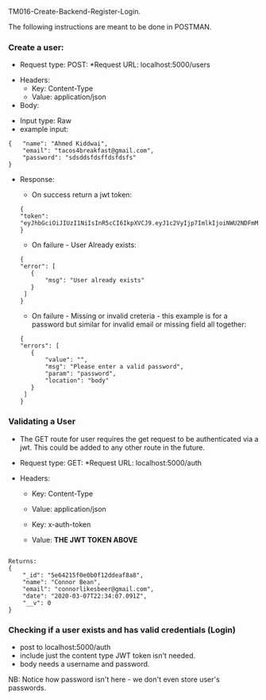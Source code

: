 TM016-Create-Backend-Register-Login.

The following instructions are meant to be done in POSTMAN.

### Create a user:

- Request type: POST:
  \*Request URL: localhost:5000/users

* Headers:
  - Key: Content-Type
  - Value: application/json
* Body:

- Input type: Raw
- example input:

```
{	"name": "Ahmed Kiddwai",
	"email": "tacos4breakfast@gmail.com",
	"password": "sdsddsfdsffdsfdsfs"
}
```

- Response:

  - On success return a jwt token:

  ```
  {
  "token": "eyJhbGciOiJIUzI1NiIsInR5cCI6IkpXVCJ9.eyJ1c2VyIjp7ImlkIjoiNWU2NDFmMmUwZTBiMGYxMmRkZWFmOGE2In0sImlhdCI6MTU4MzYxOTg4NiwiZXhwIjoxNTgzNjU1ODg2fQ.IroZq0nj10YVAw9EjQW0QqbO1nZXRiwbymzc15MCLBw"
  }
  ```

  - On failure - User Already exists:

  ```
  {
  "error": [
     {
         "msg": "User already exists"
     }
   ]
  }
  ```

  - On failure - Missing or invalid creteria - this example is for a password but similar for invalid email or missing field all together:

  ```
  {
  "errors": [
     {
         "value": "",
         "msg": "Please enter a valid password",
         "param": "password",
         "location": "body"
     }
   ]
  }
  ```

### Validating a User

- The GET route for user requires the get request to be authenticated via a jwt. This could be added to any other route in the future.

- Request type: GET:
  \*Request URL: localhost:5000/auth

* Headers:

  - Key: Content-Type
  - Value: application/json

  - Key: x-auth-token
  - Value: **THE JWT TOKEN ABOVE**

```

Returns:
{
    "_id": "5e64215f0e0b0f12ddeaf8a8",
    "name": "Connor Bean",
    "email": "connorlikesbeer@gmail.com",
    "date": "2020-03-07T22:34:07.091Z",
    "__v": 0
}
```

### Checking if a user exists and has valid credentials (Login)

- post to localhost:5000/auth
- include just the content type JWT token isn't needed.
- body needs a username and password.

NB: Notice how password isn't here - we don't even store user's passwords.
